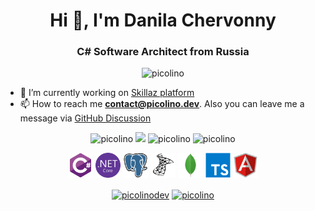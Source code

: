 <h1 align="center">Hi 👋, I'm Danila Chervonny</h1>
<h3 align="center">C# Software Architect from Russia</h3>

<p align="center"> <img src="https://komarev.com/ghpvc/?username=picolino" alt="picolino" /> </p>

- 🔭 I’m currently working on [Skillaz platform](https://skillaz.ru/)
- 📫 How to reach me **contact@picolino.dev**. Also you can leave me a message via [GitHub Discussion](https://github.com/picolino/picolino/discussions)


<p align="center">
  <img src="https://github-readme-stats.vercel.app/api?username=picolino&show_icons=true" alt="picolino" width="48%" />
  <img src="http://github-readme-streak-stats.herokuapp.com?user=picolino" width="48%" />
  <img src="https://github-readme-stats.vercel.app/api/wakatime?username=@picolino&layout=compact" alt="picolino" width="48%" />
  <img src="https://github-readme-stats.vercel.app/api/top-langs/?username=picolino&layout=compact" alt="picolino" width="39.1%" />
</p>
  
<p align="center">
  <img src="https://raw.githubusercontent.com/devicons/devicon/9f4f5cdb393299a81125eb5127929ea7bfe42889/icons/csharp/csharp-original.svg" alt="csharp" width="40" height="40"/> 
  <img src="https://raw.githubusercontent.com/devicons/devicon/9f4f5cdb393299a81125eb5127929ea7bfe42889/icons/dotnetcore/dotnetcore-original.svg" alt="dotnet" width="40" height="40"/> 
  <img src="https://raw.githubusercontent.com/devicons/devicon/9f4f5cdb393299a81125eb5127929ea7bfe42889/icons/postgresql/postgresql-original.svg" alt="postgresql" width="40" height="40"/> 
  <img src="https://raw.githubusercontent.com/devicons/devicon/9f4f5cdb393299a81125eb5127929ea7bfe42889/icons/microsoftsqlserver/microsoftsqlserver-plain.svg" alt="mssqlserver" width="40" height="40"/> 
  <img src="https://raw.githubusercontent.com/devicons/devicon/9f4f5cdb393299a81125eb5127929ea7bfe42889/icons/mongodb/mongodb-original.svg" alt="mongodb" width="40" height="40"/>
  <img src="https://raw.githubusercontent.com/devicons/devicon/9f4f5cdb393299a81125eb5127929ea7bfe42889/icons/typescript/typescript-original.svg" alt="typescript" width="40" height="40"/>
  <img src="https://raw.githubusercontent.com/devicons/devicon/9f4f5cdb393299a81125eb5127929ea7bfe42889/icons/angularjs/angularjs-original.svg" alt="angular" width="40" height="40"/>
</p>

<p align="center">
  <a href="https://twitter.com/picolinodev" target="blank"><img align="center" src="https://cdn.jsdelivr.net/npm/simple-icons@3.0.1/icons/twitter.svg" alt="picolinodev" height="20" width="20" /></a>
  <a href="https://stackoverflow.com/users/9262535" target="blank"><img align="center" src="https://cdn.jsdelivr.net/npm/simple-icons@3.0.1/icons/stackoverflow.svg" alt="picolino" height="20" width="20" /></a>
</p>

<!-- in your header -->
<link rel="stylesheet" href="https://cdn.jsdelivr.net/gh/konpa/devicon@master/devicon.min.css">

<!-- in your body -->
<i class="devicon-csharp-plain"></i>
